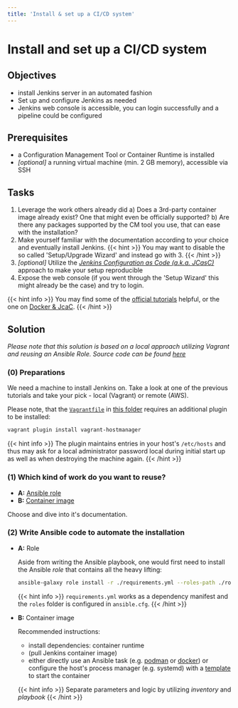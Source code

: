 ```yaml
--- 
title: 'Install & set up a CI/CD system'
---
```



Install and set up a CI/CD system
=================================


## Objectives

* install Jenkins server in an automated fashion
* Set up and configure Jenkins as needed
* Jenkins web console is accessible, you can login successfully and a pipeline could be configured 


## Prerequisites

* a Configuration Management Tool or Container Runtime is installed
* *[optional]* a running virtual machine (min. 2 GB memory), accessible via SSH


## Tasks

1. Leverage the work others already did
    a) Does a 3rd-party container image already exist? One that might even be officially supported?
    b) Are there any packages supported by the CM tool you use, that can ease with the installation? 
2. Make yourself familiar with the documentation according to your choice and eventually install
   Jenkins.
    {{< hint >}}
You may want to disable the so called 'Setup/Upgrade Wizard' and instead go with 3. 
    {{< /hint >}}
3. *[optional]* Utilize the
   [*Jenkins Configuration as Code (a.k.a. JCasC)*](https://github.com/jenkinsci/configuration-as-code-plugin)
   approach to make your setup reproducible   
4. Expose the web console (if you went through the 'Setup Wizard' this might already be the case) and
   try to login. 

{{< hint info >}}
You may find some of the [official tutorials](https://www.jenkins.io/doc/tutorials) helpful, or the one
on [Docker & JcaC](https://www.digitalocean.com/community/tutorials/how-to-automate-jenkins-setup-with-docker-and-jenkins-configuration-as-code).
{{< /hint >}}


## Solution

*Please note that this solution is based on a local approach utilizing Vagrant and
reusing an Ansible Role. Source code can be found
[here](https://github.com/lucendio/lecture-devops-code/tree/master/tutorials/06_set-up-cicd-system)*


### (0) Preparations

We need a machine to install Jenkins on. Take a look at one of the previous
tutorials and take your pick - local (Vagrant) or remote (AWS).

Please note, that the
[`Vagrantfile`](https://github.com/lucendio/lecture-devops-code/blob/master/tutorials/06_set-up-cicd-system/Vagrantfile)
in [this folder](https://github.com/lucendio/lecture-devops-code/tree/master/tutorials/06_set-up-cicd-system)
requires an additional plugin to be installed:

```bash
vagrant plugin install vagrant-hostmanager
```

{{< hint info >}}
The plugin maintains entries in your host's `/etc/hosts` and thus may ask
for a local administrator password local during initial start up as well as when
destroying the machine again.
{{< /hint >}}


### (1) Which kind of work do you want to reuse?

* __A:__ [Ansible role](https://github.com/geerlingguy/ansible-role-jenkins)
* __B:__ [Container image](https://github.com/jenkinsci/docker/blob/master/README.md)

Choose and dive into it's documentation.


### (2) Write Ansible code to automate the installation

* __A:__ Role 

    Aside from writing the Ansible playbook, one would first need to install the Ansible
    *role* that contains all the heavy lifting:
    
    ```bash
    ansible-galaxy role install -r ./requirements.yml --roles-path ./roles
    ```
    
    {{< hint info >}}
`requirements.yml` works as a dependency manifest and the `roles` folder
is configured in `ansible.cfg`.
    {{< /hint >}}

* __B:__ Container image

    Recommended instructions:
    
    * install dependencies: container runtime
    * (pull Jenkins container image)
    * either directly use an Ansible task
      (e.g. [podman](https://docs.ansible.com/ansible/latest/collections/containers/podman/podman_container_module.html)
      or [docker](https://docs.ansible.com/ansible/latest/collections/community/docker/docker_container_module.html))
      or configure the host's process manager (e.g. systemd) with a
      [template](http://docs.ansible.com/ansible/latest/collections/ansible/builtin/template_module.html)
      to start the container

    {{< hint info >}}
Separate parameters and logic by utilizing *inventory* and *playbook*
    {{< /hint >}}
